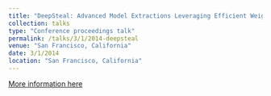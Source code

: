 ```yaml
---
title: "DeepSteal: Advanced Model Extractions Leveraging Efficient Weight Stealing in Memories"
collection: talks
type: "Conference proceedings talk"
permalink: /talks/3/1/2014-deepsteal
venue: "San Francisco, California"
date: 3/1/2014
location: "San Francisco, California"
---
```


[More information here](https://www.youtube.com/watch?v=9LcD-O8mRNM&t=284s&pp=ygUJZGVlcHN0ZWFs)
